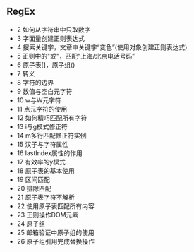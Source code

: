 ## RegEx

- 2 如何从字符串中只取数字
- 3 字面量创建正则表达式
- 4 搜索关键字，文章中关键字“变色”(使用对象创建正则表达式)
- 5 正则中的"或"，匹配“上海/北京电话号码”
- 6 原子表[]，原子组()
- 7 转义
- 8 字符的边界
- 9 数值与空白元字符
- 10 w与W元字符
- 11 点元字符的使用
- 12 如何精巧匹配所有字符
- 13 i与g模式修正符
- 14 m多行匹配修正符实例
- 15 汉子与字符属性
- 16 lastIndex属性的作用
- 17 有效率的y模式
- 18 原子表的基本使用
- 19 区间匹配
- 20 排除匹配
- 21 原子表字符不解析 
- 22 使用原子表匹配所有内容
- 23 正则操作DOM元素
- 24 原子组
- 25 邮箱验证中原子组的使用
- 26 原子组引用完成替换操作